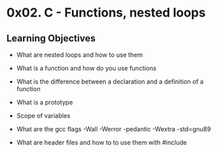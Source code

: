 # 0x02. C - Functions, nested loops
## Learning Objectives
- What are nested loops and how to use them
* What is a function and how do you use functions
+ What is the difference between a declaration and a definition of a function
- What is a prototype
* Scope of variables
+ What are the gcc flags -Wall -Werror -pedantic -Wextra -std=gnu89
- What are header files and how to to use them with #include

